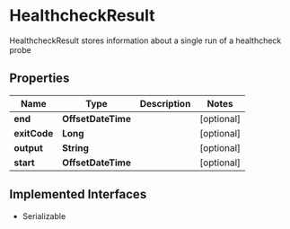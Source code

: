 

# HealthcheckResult

HealthcheckResult stores information about a single run of a healthcheck probe

## Properties

| Name | Type | Description | Notes |
|------------ | ------------- | ------------- | -------------|
|**end** | **OffsetDateTime** |  |  [optional] |
|**exitCode** | **Long** |  |  [optional] |
|**output** | **String** |  |  [optional] |
|**start** | **OffsetDateTime** |  |  [optional] |


## Implemented Interfaces

* Serializable


